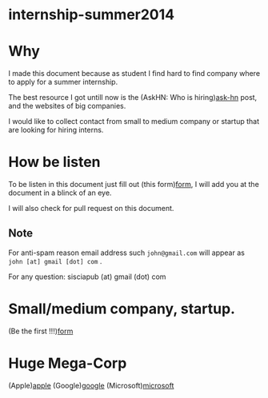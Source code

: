internship-summer2014
=====================

# Why

I made this document because as student I find hard to find company where to apply for a summer internship.

The best resource I got untill now is the (AskHN: Who is hiring)[ask-hn] post, and the websites of big companies.

I would like to collect contact from small to medium company or startup that are looking for hiring interns.

# How be listen

To be listen in this document just fill out (this form)[form], I will add you at the document in a blinck of an eye.

I will also check for pull request on this document.

## Note

For anti-spam reason email address such `john@gmail.com` will appear as `john [at] gmail [dot] com` .

For any question: sisciapub (at) gmail (dot) com


# Small/medium company, startup.

(Be the first !!!)[form]


# Huge Mega-Corp

(Apple)[apple]
(Google)[google]
(Microsoft)[microsoft]


[ask-hn]: https://news.ycombinator.com/item?id=6995020
[form]: https://siscia.wufoo.com/forms/internship-summer-2014/
[microsoft]: http://careers.microsoft.com/careers/en/us/internships.aspx
[apple]: http://www.apple.com/jobs/us/students.html
[google]: http://www.google.com/about/jobs/students/
